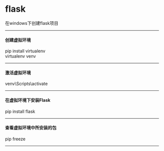 # flask  
在windows下创建flask项目 
 
---  
#### 创建虚拟环境
pip install virtualenv  
virtualenv venv
  
---   
#### 激活虚拟环境
venv\Scripts\activate  

---

#### 在虚拟环境下安装Flask
pip install flask    

--- 
#### 查看虚拟环境中所安装的包
pip freeze  

--- 
 